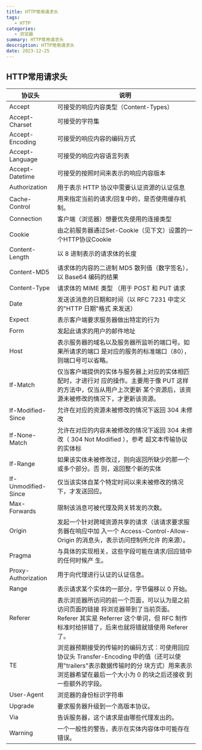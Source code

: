 ```yaml
---
title: HTTP常用请求头
tags: 
   - HTTP
categories: 
   - 浏览器
summary: HTTP常用请求头
description: HTTP常用请求头
date: 2023-12-25
---
```




## HTTP常用请求头



| 协议头              | 说明                                                         |
| ------------------- | ------------------------------------------------------------ |
| Accept              | 可接受的响应内容类型（Content-Types）                        |
| Accept-Charset      | 可接受的字符集                                               |
| Accept-Encoding     | 可接受的响应内容的编码方式                                   |
| Accept-Language     | 可接受的响应内容语言列表                                     |
| Accept-Datetime     | 可接受的按照时间来表示的响应内容版本                         |
| Authorization       | 用于表示 HTTP 协议中需要认证资源的认证信息                   |
| Cache-Control       | 用来指定当前的请求/回复中的，是否使用缓存机制。              |
| Connection          | 客户端（浏览器）想要优先使用的连接类型                       |
| Cookie              | 由之前服务器通过Set-Cookie（见下文）设置的一个HTTP协议Cookie |
| Content-Length      | 以 8 进制表示的请求体的长度                                  |
| Content-MD5         | 请求体的内容的二进制 MD5 散列值（数字签名），以 Base64 编码的结果 |
| Content-Type        | 请求体的 MIME 类型 （用于 POST 和 PUT 请求                   |
| Date                | 发送该消息的日期和时间（以 RFC 7231 中定义的"HTTP 日期"格式 来发送） |
| Expect              | 表示客户端要求服务器做出特定的行为                           |
| Form                | 发起此请求的用户的邮件地址                                   |
| Host                | 表示服务器的域名以及服务器所监听的端口号。如果所请求的端口 是对应的服务的标准端口（80），则端口号可以省略。 |
| If-Match            | 仅当客户端提供的实体与服务器上对应的实体相匹配时，才进行对 应的操作。主要用于像 PUT 这样的方法中，仅当从用户上次更新 某个资源后，该资源未被修改的情况下，才更新该资源。 |
| If-Modified-Since   | 允许在对应的资源未被修改的情况下返回 304 未修改              |
| If-None-Match       | 允许在对应的内容未被修改的情况下返回 304 未修改（ 304 Not Modified ），参考 超文本传输协议 的实体标 |
| If-Range            | 如果该实体未被修改过，则向返回所缺少的那一个或多个部分。否 则，返回整个新的实体 |
| If-Unmodified-Since | 仅当该实体自某个特定时间以来未被修改的情况下，才发送回应。   |
| Max-Forwards        | 限制该消息可被代理及网关转发的次数。                         |
| Origin              | 发起一个针对跨域资源共享的请求（该请求要求服务器在响应中加 入一个 Access-Control-Allow-Origin 的消息头，表示访问控制所允许 的来源）。 |
| Pragma              | 与具体的实现相关，这些字段可能在请求/回应链中的任何时候产 生。 |
| Proxy-Authorization | 用于向代理进行认证的认证信息。                               |
| Range               | 表示请求某个实体的一部分，字节偏移以 0 开始。                |
| Referer             | 表示浏览器所访问的前一个页面，可以认为是之前访问页面的链接 将浏览器带到了当前页面。Referer 其实是 Referrer 这个单词，但 RFC 制作标准时给拼错了，后来也就将错就错使用 Referer 了。 |
| TE                  | 浏览器预期接受的传输时的编码方式：可使用回应协议头 Transfer-Encoding 中的值（还可以使用"trailers"表示数据传输时的分 块方式）用来表示浏览器希望在最后一个大小为 0 的块之后还接收 到一些额外的字段。 |
| User-Agent          | 浏览器的身份标识字符串                                       |
| Upgrade             | 要求服务器升级到一个高版本协议。                             |
| Via                 | 告诉服务器，这个请求是由哪些代理发出的。                     |
| Warning             | 一个一般性的警告，表示在实体内容体中可能存在错误。           |

